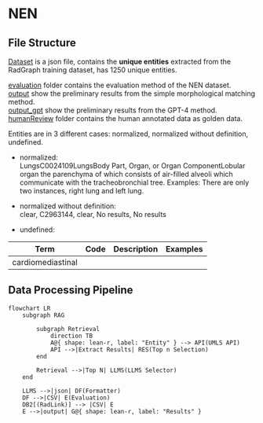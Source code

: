 # NEN
## File Structure
 [Dataset](resource/unique_entities_set.json) is a json file, contains the **unique entities** extracted from the RadGraph training dataset, has 1250 unique entities.


[evaluation](evaluation.ipynb) folder contains the evaluation method of the NEN dataset.  
[output](resource/simple/output.csv) show the preliminary results from the simple morphological matching method.  
[output_gpt](resource/gpt/output_gpt.csv) show the preliminary results from the GPT-4 method.  
[humanReview](humanReview/reviewed.xlsx) folder contains the human annotated data as golden data.

Entities are in 3 different cases: normalized, normalized without definition, undefined.

- normalized:  
    LungsC0024109LungsBody Part, Organ, or Organ ComponentLobular organ the parenchyma of which consists of air-filled alveoli which communicate with the tracheobronchial tree. Examples: There are only two instances, right lung and left lung.
- normalized without definition:  
    clear, C2963144, clear, No results, No results
    
- undefined:

| Term              | Code | Description | Examples |
|-------------------|------|-------------|----------|
| cardiomediastinal |      |             |          |

<!-- 
TODO 
entity_nor 代码。
llama的方案
 -->


## Data Processing Pipeline

```mermaid
flowchart LR
    subgraph RAG

        subgraph Retrieval
            direction TB
            A@{ shape: lean-r, label: "Entity" } --> API(UMLS API)
            API -->|Extract Results| RES(Top n Selection)
        end

        Retrieval -->|Top N| LLMS(LLMS Selector)
    end

    LLMS -->|json| DF(Formatter)
    DF -->|CSV| E(Evaluation)
    DB2[(RadLink)] --> |CSV| E
    E -->|output| G@{ shape: lean-r, label: "Results" }
```
